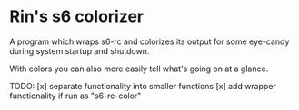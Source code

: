 # Rin's s6 colorizer

A program which wraps s6-rc and colorizes its output for some eye-candy during system startup and shutdown.

With colors you can also more easily tell what's going on at a glance.

TODO:
[x] separate functionality into smaller functions
[x] add wrapper functionality if run as "s6-rc-color"
